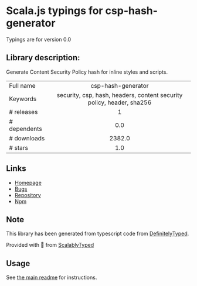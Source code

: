 
# Scala.js typings for csp-hash-generator

Typings are for version 0.0

## Library description:
Generate Content Security Policy hash for inline styles and scripts.

|                    |                 |
| ------------------ | :-------------: |
| Full name          | csp-hash-generator |
| Keywords           | security, csp, hash, headers, content security policy, header, sha256 |
| # releases         | 1 |
| # dependents       | 0.0 |
| # downloads        | 2382.0 |
| # stars            | 1.0 |

## Links
- [Homepage](https://github.com/miguel-a-calles-mba/csp-hash-generator#readme)
- [Bugs](https://github.com/miguel-a-calles-mba/csp-hash-generator/issues)
- [Repository](https://github.com/miguel-a-calles-mba/csp-hash-generator)
- [Npm](https://www.npmjs.com/package/csp-hash-generator)
    


## Note
This library has been generated from typescript code from [DefinitelyTyped](https://definitelytyped.org).

Provided with :purple_heart: from [ScalablyTyped](https://github.com/oyvindberg/ScalablyTyped)

## Usage
See [the main readme](../../readme.md) for instructions.


